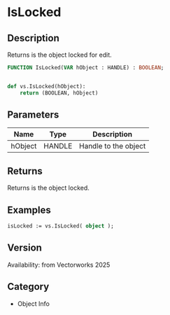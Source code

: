 # IsLocked

## Description
Returns is the object locked for edit.

```pascal
FUNCTION IsLocked(VAR hObject : HANDLE) : BOOLEAN;
```

```python

def vs.IsLocked(hObject):
    return (BOOLEAN, hObject)
```

## Parameters
|Name|Type|Description|
|---|---|---|
|hObject|HANDLE|Handle to the object|

## Returns
Returns is the object locked.

## Examples
```pascal
isLocked := vs.IsLocked( object );
```

## Version
Availability: from Vectorworks 2025
## Category
* Object Info

